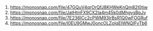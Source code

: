 1. https://monosnap.com/file/47GQuV4qrOrQfJ8KHWeKnQm82l0tiw
2. https://monosnap.com/file/JatHtnFX9CX2Ia4m45k0dMhgysBpJv
3. https://monosnap.com/file/7E236ICc2cPWM93IrBsR1Q0wFOGRuf
4. https://monosnap.com/file/I0EU9GMwJ0oncOLZoIqElWNQIFvTb6
